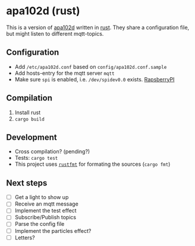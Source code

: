# apa102d (rust)

This is a version of [apa102d](https://github.com/schoeppel/apa102d) written in [rust](https://www.rust-lang.org/en-US/). They share a configuration file, but might listen to different mqtt-topics.

## Configuration

* Add `/etc/apa102d.conf` based on `config/apa102d.conf.sample`
* Add hosts-entry for the mqtt server `mqtt`
* Make sure `spi` is enabled, i.e. `/dev/spidev0.0` exists. [RapsberryPI](https://www.raspberrypi.org/documentation/hardware/raspberrypi/spi/README.md)

## Compilation

1. Install rust
2. `cargo build`

## Development

- Cross compilation? (pending?)
- Tests: `cargo test`
- This project uses [`rustfmt`](https://github.com/rust-lang-nursery/rustfmt) for formating the sources (`cargo fmt`)

## Next steps
* [ ] Get a light to show up
* [ ] Receive an mqtt message
* [ ] Implement the test effect
* [ ] Subscribe/Publish topics
* [ ] Parse the config file
* [ ] Implement the particles effect?
* [ ] Letters?
